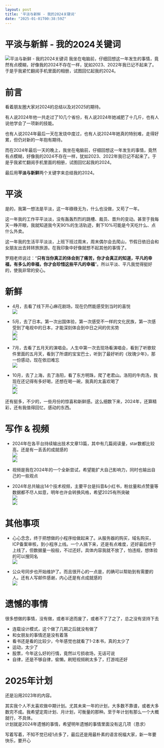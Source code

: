 ```yaml
---
layout: post
title: '平淡与新鲜 - 我的2024关键词'
date: "2025-01-01T00:38:59Z"
---
```

平淡与新鲜 - 我的2024关键词
=================

![平淡与新鲜 - 我的2024关键词](https://img2024.cnblogs.com/blog/1335795/202501/1335795-20250101015601848-1991820137.png) 我坐在电脑前，仔细回想这一年发生的事情，竟然有点模糊，好像我的2024不存在一样，犹如2023、2022年我已记不起来了。于是乎我紧忙翻阅手机里面的相册，试图回忆起我的2024。

前言
==

看着朋友圈大家对2024的总结以及对2025的期待。

有人说2024年他一共走过了10几个省份，有人说2024年她减肥了十几斤，也有人说他学会了一项新的技能。

也有人说2024年最后一天在发烧中度过，也有人说2024年她真的特别难，走得好累，但仍对新的一年抱有期待。

而在2024年最后一天的晚上，我坐在电脑前，仔细回想这一年发生的事情，竟然有点模糊，好像我的2024不存在一样，犹如2023、2022年我已记不起来了。于是乎我紧忙翻阅手机里面的相册，试图回忆起我的2024。

最后用**平淡与新鲜**两个关键字来总结我的2024。

平淡
==

是的，我第一想法是平淡，这一年碌碌无为，什么也没做，又苟了一年。

这一年我的工作平平淡淡，没有轰轰烈烈的跳槽、裁员、晋升的变动。甚至于我每天一睁开眼，我就知道我今天90%的生活轨迹，剩下10%可能是今天吃什么、点什么外卖。

这一年我的生活平平淡淡，上班下班过周末，周末偶尔会去爬山，节假日依旧会和女朋友出去转转旅旅游。在我印象中好像就想不起其他的事情了。

罗翔老师说过：“**只有当你真正的体会到了痛苦，你才会真正的知道，平凡的幸福，有多么的幸福，你才会珍惜这些平凡的幸福**”。所以平淡、平凡我觉得挺好的，使我非常的安心。

新鲜
==

*   4月，去看了线下开心麻花剧场，现在仍然能感受到当时的喜悦  
    ![](https://img2024.cnblogs.com/blog/1335795/202501/1335795-20250101015219897-556876248.jpg)
    
*   5月，去了日本。第一次出国体验，第一次感受不一样的文化民族，第一次感受到了电视中的日本，才能深刻体会到中日之间的优劣势  
    ![](https://img2024.cnblogs.com/blog/1335795/202501/1335795-20250101015247408-951591402.jpg)  
    ![](https://img2024.cnblogs.com/blog/1335795/202501/1335795-20250101015257067-47797441.jpg)
    
*   7月，去看了五月天的演唱会。人生中第一次去现场看演唱会，看到了听歌软件里面的五月天，看到了所谓的宝宝巴士，听到了最好听的《玫瑰少年》，那一份感动，现在依旧难忘  
    ![](https://img2024.cnblogs.com/blog/1335795/202501/1335795-20250101015311277-885930726.jpg)
    
*   10月，去了上海，去了洛阳，看了东方明珠，爬了老君山。洛阳的牛肉汤，我现在还记得有多好喝，还想在喝一碗，我真的太喜欢喝了  
    ![](https://img2024.cnblogs.com/blog/1335795/202501/1335795-20250101015326721-269225945.jpg)  
    ![](https://img2024.cnblogs.com/blog/1335795/202501/1335795-20250101015335537-1151126312.jpg)
    

还有挺多，不少的，一些月份的惊喜和新鲜感。这么细数下来，2024年，还算精彩，还有我值得回忆，感动的东西。

写作 & 视频
=======

*   2024年在各平台持续输出技术文章13篇，其中有几篇阅读量，star数都比较高，还是有一丢丢的成就感的  
    ![](https://img2024.cnblogs.com/blog/1335795/202501/1335795-20250101015352750-575282212.png)  
    ![](https://img2024.cnblogs.com/blog/1335795/202501/1335795-20250101015400270-1753836370.png)
    
*   视频是我在2024年的一个全新尝试，希望能扩大自己影响力，同时也输出自己的一些观点
    
*   2024年总共输出14个技术视频，主要平台是抖音&小红书，粉丝量和点赞量等数据都不尽人如意，明年也许会转换风格，希望2025有所突破  
    ![](https://img2024.cnblogs.com/blog/1335795/202501/1335795-20250101015410570-276437952.png)  
    ![](https://img2024.cnblogs.com/blog/1335795/202501/1335795-20250101015420293-1879278191.png)
    

其他事项
====

*   心心念念，终于把想做的小程序给做起来了。从服务器的购买，域名购买，ICP备案审核，到小程序上线。一个人搞下来，还是有点难度，还好最后终于上线了，但数据量一般般，不过还好。具体内容我就不放了，怕违规，想体验的可以搜同名  
    ![](https://img2024.cnblogs.com/blog/1335795/202501/1335795-20250101015432198-575730475.png)
    
*   公众号同步也开始维护了。而且很开心的一点是，的确可以帮助到有需要的人。还有人写邮件感谢，内心还是有点成就感的  
    ![](https://img2024.cnblogs.com/blog/1335795/202501/1335795-20250101015442599-1058422459.png)
    

遗憾的事情
=====

很多想做的事情，没有做，或者半途而废了，或者不了了之了，总之没有坚持下去

*   连载设计模式，这个做了几期之后就没有做了
*   和女朋友的事情还是没有着落
*   看书还是看的比较少，今年感觉也就看了1-2本书，真的太少了
*   运动，太少了
*   股票，今年这么好的行情，竟然以亏损收场，无话可说
*   自律，还是不够自律，偷懒。刷短视频刷太多了，打游戏还好

2025年计划
=======

还是沿用2023年的内容。

其实我个人不太喜欢做中期计划。尤其未来一年的计划，大多数不靠谱，或者大多数完不成。我希望定周计划、月计划，可衡量的那种。至于年计划有那么一个大概就行，不具体。  
计划就是2024年遗憾的事情，希望明年遗憾的事情里面没有这几项（恳求）

写着写着，不知不觉已经1点多了，最后还是用最朴素的语言祝福大家，新一年要快乐，要开心